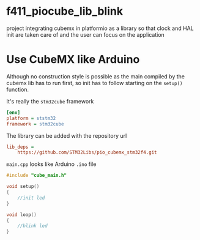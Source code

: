 # f411_piocube_lib_blink
project integrating cubemx in platformio as a library so that clock and HAL init are taken care of and the user can focus on the application

# Use CubeMX like Arduino
Although no construction style is possible as the main compiled by the cubemx lib has to run first, so init has to follow starting on the `setup()` function.

It's really the `stm32cube` framework
```ini
[env]
platform = ststm32
framework = stm32cube

```
The library can be added with the repository url
```ini
lib_deps =
    https://github.com/STM32Libs/pio_cubemx_stm32f4.git

```
`main.cpp` looks like Arduino `.ino` file
```cpp
#include "cube_main.h"

void setup()
{
	//init led
}

void loop()
{
    //blink led
}

```
